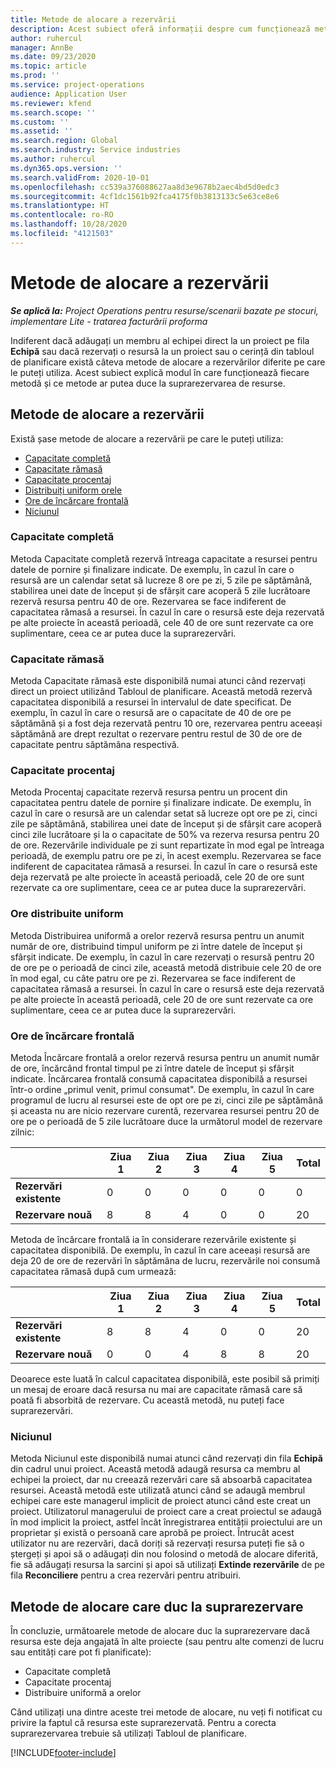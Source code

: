 ```yaml
---
title: Metode de alocare a rezervării
description: Acest subiect oferă informații despre cum funcționează metodele de alocare a rezervării în Project Operations.
author: ruhercul
manager: AnnBe
ms.date: 09/23/2020
ms.topic: article
ms.prod: ''
ms.service: project-operations
audience: Application User
ms.reviewer: kfend
ms.search.scope: ''
ms.custom: ''
ms.assetid: ''
ms.search.region: Global
ms.search.industry: Service industries
ms.author: ruhercul
ms.dyn365.ops.version: ''
ms.search.validFrom: 2020-10-01
ms.openlocfilehash: cc539a376088627aa8d3e9678b2aec4bd5d0edc3
ms.sourcegitcommit: 4cf1dc1561b92fca4175f0b3813133c5e63ce8e6
ms.translationtype: HT
ms.contentlocale: ro-RO
ms.lasthandoff: 10/28/2020
ms.locfileid: "4121503"
---
```

# <a name="booking-allocation-methods"></a>Metode de alocare a rezervării

_**Se aplică la:** Project Operations pentru resurse/scenarii bazate pe stocuri, implementare Lite - tratarea facturării proforma_

Indiferent dacă adăugați un membru al echipei direct la un proiect pe fila **Echipă** sau dacă rezervați o resursă la un proiect sau o cerință din tabloul de planificare există câteva metode de alocare a rezervărilor diferite pe care le puteți utiliza. Acest subiect explică modul în care funcționează fiecare metodă și ce metode ar putea duce la suprarezervarea de resurse.

## <a name="booking-allocation-methods"></a>Metode de alocare a rezervării

Există șase metode de alocare a rezervării pe care le puteți utiliza:

- [Capacitate completă](#full)
- [Capacitate rămasă](#remaining)
- [Capacitate procentaj](#percentage)
- [Distribuiți uniform orele](#evenly)
- [Ore de încărcare frontală](#front)
- [Niciunul](#none)

### <a name="full-capacity"></a><a name="full"></a>Capacitate completă 
Metoda Capacitate completă rezervă întreaga capacitate a resursei pentru datele de pornire și finalizare indicate. De exemplu, în cazul în care o resursă are un calendar setat să lucreze 8 ore pe zi, 5 zile pe săptămână, stabilirea unei date de început și de sfârșit care acoperă 5 zile lucrătoare rezervă resursa pentru 40 de ore. Rezervarea se face indiferent de capacitatea rămasă a resursei. În cazul în care o resursă este deja rezervată pe alte proiecte în această perioadă, cele 40 de ore sunt rezervate ca ore suplimentare, ceea ce ar putea duce la suprarezervări.

### <a name="remaining-capacity"></a><a name="remaining"></a>Capacitate rămasă
Metoda Capacitate rămasă este disponibilă numai atunci când rezervați direct un proiect utilizând Tabloul de planificare. Această metodă rezervă capacitatea disponibilă a resursei în intervalul de date specificat. De exemplu, în cazul în care o resursă are o capacitate de 40 de ore pe săptămână și a fost deja rezervată pentru 10 ore, rezervarea pentru aceeași săptămână are drept rezultat o rezervare pentru restul de 30 de ore de capacitate pentru săptămâna respectivă.

### <a name="percentage-capacity"></a><a name="percentage"></a>Capacitate procentaj
Metoda Procentaj capacitate rezervă resursa pentru un procent din capacitatea pentru datele de pornire și finalizare indicate. De exemplu, în cazul în care o resursă are un calendar setat să lucreze opt ore pe zi, cinci zile pe săptămână, stabilirea unei date de început și de sfârșit care acoperă cinci zile lucrătoare și la o capacitate de 50% va rezerva resursa pentru 20 de ore. Rezervările individuale pe zi sunt repartizate în mod egal pe întreaga perioadă, de exemplu patru ore pe zi, în acest exemplu. Rezervarea se face indiferent de capacitatea rămasă a resursei. În cazul în care o resursă este deja rezervată pe alte proiecte în această perioadă, cele 20 de ore sunt rezervate ca ore suplimentare, ceea ce ar putea duce la suprarezervări.

### <a name="evenly-distribute-hours"></a><a name="evenly"></a>Ore distribuite uniform
Metoda Distribuirea uniformă a orelor rezervă resursa pentru un anumit număr de ore, distribuind timpul uniform pe zi între datele de început și sfârșit indicate. De exemplu, în cazul în care rezervați o resursă pentru 20 de ore pe o perioadă de cinci zile, această metodă distribuie cele 20 de ore în mod egal, cu câte patru ore pe zi. Rezervarea se face indiferent de capacitatea rămasă a resursei. În cazul în care o resursă este deja rezervată pe alte proiecte în această perioadă, cele 20 de ore sunt rezervate ca ore suplimentare, ceea ce ar putea duce la suprarezervări.

### <a name="front-load-hours"></a><a name="front"></a>Ore de încărcare frontală
Metoda Încărcare frontală a orelor rezervă resursa pentru un anumit număr de ore, încărcând frontal timpul pe zi între datele de început și sfârșit indicate. Încărcarea frontală consumă capacitatea disponibilă a resursei într-o ordine „primul venit, primul consumat". De exemplu, în cazul în care programul de lucru al resursei este de opt ore pe zi, cinci zile pe săptămână și aceasta nu are nicio rezervare curentă, rezervarea resursei pentru 20 de ore pe o perioadă de 5 zile lucrătoare duce la următorul model de rezervare zilnic: 

|                           |    Ziua 1    |    Ziua 2    |    Ziua 3    |    Ziua 4    |    Ziua 5    |    Total    |
|---------------------------|-------------|-------------|-------------|-------------|-------------|-------------|
|    **Rezervări existente**    |    0        |    0        |    0        |    0        |    0        |    0        |
|    **Rezervare nouă**          |    8        |    8        |    4        |    0        |    0        |    20       |

Metoda de încărcare frontală ia în considerare rezervările existente și capacitatea disponibilă. De exemplu, în cazul în care aceeași resursă are deja 20 de ore de rezervări în săptămâna de lucru, rezervările noi consumă capacitatea rămasă după cum urmează:

|                     | Ziua 1 | Ziua 2 | Ziua 3 | Ziua 4 | Ziua 5 | Total |
|---------------------|-------|-------|-------|-------|-------|-------|
| **Rezervări existente** | 8     | 8     | 4     | 0     | 0     | 20    |
| **Rezervare nouă**       | 0     | 0     | 4     | 8     | 8     | 20    |

Deoarece este luată în calcul capacitatea disponibilă, este posibil să primiți un mesaj de eroare dacă resursa nu mai are capacitate rămasă care să poată fi absorbită de rezervare. Cu această metodă, nu puteți face suprarezervări.

### <a name="none"></a><a name="none"></a>Niciunul
Metoda Niciunul este disponibilă numai atunci când rezervați din fila **Echipă** din cadrul unui proiect. Această metodă adaugă resursa ca membru al echipei la proiect, dar nu creează rezervări care să absoarbă capacitatea resursei. Această metodă este utilizată atunci când se adaugă membrul echipei care este managerul implicit de proiect atunci când este creat un proiect. Utilizatorul managerului de proiect care a creat proiectul se adaugă în mod implicit la proiect, astfel încât înregistrarea entității proiectului are un proprietar și există o persoană care aprobă pe proiect. Întrucât acest utilizator nu are rezervări, dacă doriți să rezervați resursa puteți fie să o ștergeți și apoi să o adăugați din nou folosind o metodă de alocare diferită, fie să adăugați resursa la sarcini și apoi să utilizați **Extinde rezervările** de pe fila **Reconciliere** pentru a crea rezervări pentru atribuiri.

## <a name="allocation-methods-that-lead-to-overbooking"></a>Metode de alocare care duc la suprarezervare
În concluzie, următoarele metode de alocare duc la suprarezervare dacă resursa este deja angajată în alte proiecte (sau pentru alte comenzi de lucru sau entități care pot fi planificate):

- Capacitate completă
- Capacitate procentaj
- Distribuire uniformă a orelor

Când utilizați una dintre aceste trei metode de alocare, nu veți fi notificat cu privire la faptul că resursa este suprarezervată. Pentru a corecta suprarezervarea trebuie să utilizați Tabloul de planificare.


[!INCLUDE[footer-include](../includes/footer-banner.md)]